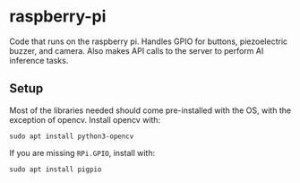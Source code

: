 # raspberry-pi
Code that runs on the raspberry pi. Handles GPIO for buttons, piezoelectric buzzer, and camera. Also makes API calls to the server to perform AI inference tasks.

## Setup
Most of the libraries needed should come pre-installed with the OS, with the exception of opencv. Install opencv with:
```
sudo apt install python3-opencv
```

If you are missing `RPi.GPIO`, install with:
```
sudo apt install pigpio
```
